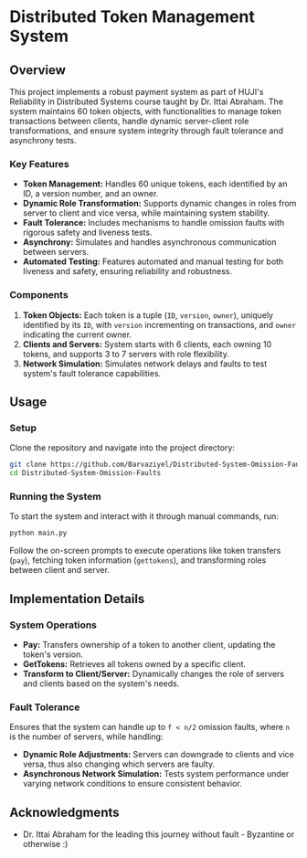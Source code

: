 # Distributed Token Management System

## Overview

This project implements a robust payment system as part of HUJI's Reliability in Distributed Systems course taught by Dr. Ittai Abraham. The system maintains 60 token objects, with functionalities to manage token transactions between clients, handle dynamic server-client role transformations, and ensure system integrity through fault tolerance and asynchrony tests.

### Key Features

- **Token Management:** Handles 60 unique tokens, each identified by an ID, a version number, and an owner.
- **Dynamic Role Transformation:** Supports dynamic changes in roles from server to client and vice versa, while maintaining system stability.
- **Fault Tolerance:** Includes mechanisms to handle omission faults with rigorous safety and liveness tests.
- **Asynchrony:** Simulates and handles asynchronous communication between servers.
- **Automated Testing:** Features automated and manual testing for both liveness and safety, ensuring reliability and robustness.

### Components

1. **Token Objects:** Each token is a tuple (`ID`, `version`, `owner`), uniquely identified by its `ID`, with `version` incrementing on transactions, and `owner` indicating the current owner.
2. **Clients and Servers:** System starts with 6 clients, each owning 10 tokens, and supports 3 to 7 servers with role flexibility.
3. **Network Simulation:** Simulates network delays and faults to test system's fault tolerance capabilities.

## Usage

### Setup

Clone the repository and navigate into the project directory:

```bash
git clone https://github.com/Barvaziyel/Distributed-System-Omission-Faults.git
cd Distributed-System-Omission-Faults
```

### Running the System

To start the system and interact with it through manual commands, run:

```bash
python main.py
```

Follow the on-screen prompts to execute operations like token transfers (`pay`), fetching token information (`gettokens`), and transforming roles between client and server.

## Implementation Details

### System Operations

- **Pay:** Transfers ownership of a token to another client, updating the token's version.
- **GetTokens:** Retrieves all tokens owned by a specific client.
- **Transform to Client/Server:** Dynamically changes the role of servers and clients based on the system's needs.

### Fault Tolerance

Ensures that the system can handle up to `f < n/2` omission faults, where `n` is the number of servers, while handling:

- **Dynamic Role Adjustments:** Servers can downgrade to clients and vice versa, thus also changing which servers are faulty.
- **Asynchronous Network Simulation:** Tests system performance under varying network conditions to ensure consistent behavior.


## Acknowledgments

- Dr. Ittai Abraham for the leading this journey without fault - Byzantine or otherwise :)
